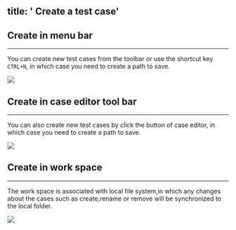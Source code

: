 title: ' Create a test case'
---
## Create in menu bar
---
You can create new test cases from the toolbar or use the shortcut key `CTRL+N`, in which case you need to create a path to save.

<img class="large-images" src="/images/guide/case-01.png">
<br>

## Create in case editor tool bar
---
You can also create new test cases by click the <i class="fa fa-file-code-o"></i> button of case editor, in which case you need to create a path to save.

<img class="large-images" src="/images/guide/case-02.png">
<br>

## Create in work space
---
The work space is associated with local file system,in which any changes about the cases such as create,rename or remove will be synchronized to the local folder.

<img class="large-images" src="/images/guide/case-03.png">